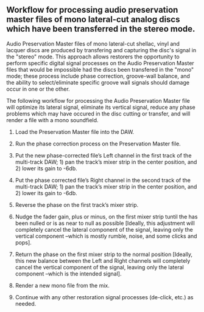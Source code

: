## Workflow for processing audio preservation master files of mono lateral-cut analog discs which have been transferred in the stereo mode.

Audio Preservation Master files of mono lateral-cut shellac, vinyl and lacquer discs are produced by transfering and capturing the disc's signal in the "stereo" mode.  This approach allows restorers the opportunity to perform specific digital signal processes on the Audio Preservation Master files that would be impossible had the discs been transfered in the "mono" mode; these process include phase correction, groove-wall balance, and the ability to select/eliminate specific groove wall signals should damage occur in one or the other.

The following workflow for processing the Audio Preservation Master file will optimize its lateral signal, eliminate its vertical signal, reduce any phase problems which may have occured in the disc cutting or transfer, and will render a file with a mono soundfield.  


1. Load the Preservation Master file into the DAW.   

1. Run the phase correction process on the Preservation Master file.  

1. Put the new phase-corrected file’s Left channel in the first track of the multi-track DAW; 1) pan the track’s mixer strip in the center position, and 2)
lower its gain to -6db.   

1. Put the phase corrected file’s Right channel in the second track of the multi-track DAW; 1) pan the track’s mixer strip in the center position, and 2)
lower its gain to -6db. 

1. Reverse the phase on the first track’s mixer strip.  

1. Nudge the fader gain, plus or minus, on the first mixer strip tuntil the has been nulled or is as near to null as possible [Ideally, this adjustment will completely cancel the lateral component of the signal, leaving only the vertical component –which is mostly rumble, noise, and some clicks and pops].   

1. Return the phase on the first mixer strip to the normal position [Ideally, this new balance between the Left and Right channels will completely cancel the vertical component of the signal, leaving only the lateral component –which is the intended signal].   

1. Render a new mono file from the mix.  

1. Continue with any other restoration signal processes (de-click, etc.) as needed.  
